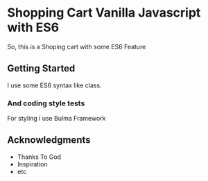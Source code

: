 # Shopping Cart Vanilla Javascript with ES6

So, this is a Shoping cart with some ES6 Feature

## Getting Started

I use some ES6 syntax like class.

### And coding style tests

For styling i use Bulma Framework

## Acknowledgments

* Thanks To God
* Inspiration
* etc
